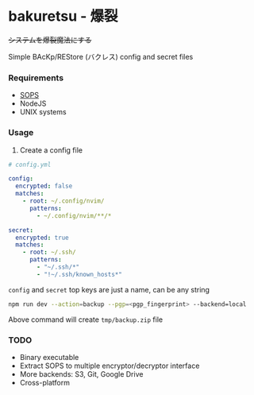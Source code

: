 # bakuretsu - 爆裂

~~システムを爆裂魔法にする~~

Simple BAcKp/REStore (バクレス) config and secret files

### Requirements

- [SOPS](https://github.com/getsops/sops)
- NodeJS
- UNIX systems

### Usage

1. Create a config file

```yaml
# config.yml

config:
  encrypted: false
  matches:
    - root: ~/.config/nvim/
      patterns:
        - ~/.config/nvim/**/*

secret:
  encrypted: true
  matches:
    - root: ~/.ssh/
      patterns:
        - "~/.ssh/*"
        - "!~/.ssh/known_hosts*"
```

`config` and `secret` top keys are just a name, can be any string

```bash
npm run dev --action=backup --pgp=<pgp_fingerprint> --backend=local
```

Above command will create `tmp/backup.zip` file

### TODO

- Binary executable
- Extract SOPS to multiple encryptor/decryptor interface
- More backends: S3, Git, Google Drive
- Cross-platform

